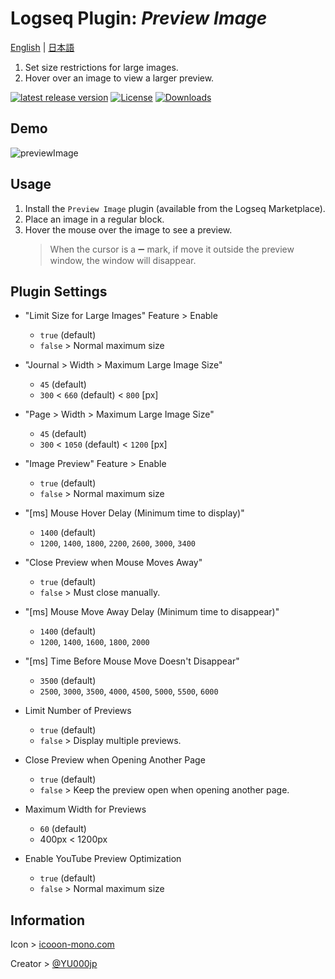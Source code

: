 # Logseq Plugin: *Preview Image*

[English](https://github.com/YU000jp/logseq-plugin-preview-image) | [日本語](https://github.com/YU000jp/logseq-plugin-preview-image/blob/main/README.ja.md)

1. Set size restrictions for large images.
1. Hover over an image to view a larger preview.

[![latest release version](https://img.shields.io/github/v/release/YU000jp/logseq-plugin-preview-image)](https://github.com/YU000jp/logseq-plugin-preview-image/releases)
[![License](https://img.shields.io/github/license/YU000jp/logseq-plugin-preview-image?color=blue)](https://github.com/YU000jp/logseq-plugin-preview-image/LICENSE)
[![Downloads](https://img.shields.io/github/downloads/YU000jp/logseq-plugin-preview-image/total.svg)](https://github.com/YU000jp/logseq-plugin-preview-image/releases)

## Demo

![previewImage](https://github.com/YU000jp/logseq-plugin-preview-image/assets/111847207/ad7cafe2-c449-4807-b14a-b5315c0a639e)

## Usage

1. Install the `Preview Image` plugin (available from the Logseq Marketplace).
1. Place an image in a regular block.
1. Hover the mouse over the image to see a preview.
   > When the cursor is a ➖ mark, if move it outside the preview window, the window will disappear.

## Plugin Settings

- "Limit Size for Large Images" Feature > Enable
  - `true` (default)
  - `false` > Normal maximum size

- "Journal > Width > Maximum Large Image Size"
  - `45` (default)
  - `300` < `660` (default) < `800` [px]

- "Page > Width > Maximum Large Image Size"
  - `45` (default)
  - `300` < `1050` (default) < `1200` [px]

- "Image Preview" Feature > Enable
  - `true` (default)
  - `false` > Normal maximum size

- "[ms] Mouse Hover Delay (Minimum time to display)"
  - `1400` (default)
  - `1200`, `1400`, `1800`, `2200`, `2600`, `3000`, `3400`

- "Close Preview when Mouse Moves Away"
  - `true` (default)
  - `false` > Must close manually.

- "[ms] Mouse Move Away Delay (Minimum time to disappear)"
  - `1400` (default)
  - `1200`, `1400`, `1600`, `1800`, `2000`

- "[ms] Time Before Mouse Move Doesn't Disappear"
  - `3500` (default)
  - `2500`, `3000`, `3500`, `4000`, `4500`, `5000`, `5500`, `6000`

- Limit Number of Previews
  - `true` (default)
  - `false` > Display multiple previews.

- Close Preview when Opening Another Page
  - `true` (default)
  - `false` > Keep the preview open when opening another page.

- Maximum Width for Previews
  - `60` (default)
  - 400px < 1200px

- Enable YouTube Preview Optimization
  - `true` (default)
  - `false` > Normal maximum size

## Information

Icon > [icooon-mono.com](https://icooon-mono.com/00039-%e6%a4%9c%e7%b4%a2%e7%94%a8%e3%81%ae%e8%99%ab%e7%9c%bc%e9%8f%a1%e3%82%a2%e3%82%a4%e3%82%b3%e3%83%b3%e7%b4%a0%e6%9d%90/)

Creator > [@YU000jp](https://github.com/YU000jp)
